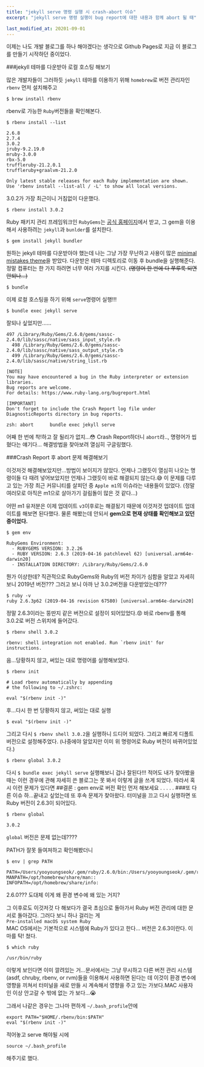 ```yaml
---
title: "jekyll serve 명령 실행 시 crash-abort 이슈"
excerpt: "jekyll serve 명령 실행이 bug report에 대한 내용과 함께 abort 될 때"

last_modified_at: 20201-09-01
---
```


이제는 나도 개발 블로그를 하나 해야겠다는 생각으로 Github Pages로 지금 이 블로그를 만들기 시작하던 중이었다.  

###jekyll 테마를 다운받아 로컬 호스팅 해보기

많은 개발자들이 그러하듯 `jekyll` 테마를 이용하기 위해 `homebrew`로 버전 관리자인 `rbenv` 먼저 설치해주고  
```
$ brew install rbenv
```
rbenv로 가능한 `Ruby`버전들을 확인해본다.
```
$ rbenv install --list

2.6.8
2.7.4
3.0.2
jruby-9.2.19.0
mruby-3.0.0
rbx-5.0
truffleruby-21.2.0.1
truffleruby+graalvm-21.2.0

Only latest stable releases for each Ruby implementation are shown.
Use 'rbenv install --list-all / -L' to show all local versions.
```
3.0.2가 가장 최근이니 거침없이 다운했다.
```
$ rbenv install 3.0.2
```
Ruby 패키지 관리 프레임워크인 `RubyGems`는 [공식 홈페이지](https://rubygems.org/pages/download/)에서 받고, 그 gem을 이용해서 사용하려는 `jekyll`과 `bunlder`를 설치한다.
```
$ gem install jekyll bundler
```
원하는 jekyll 테마를 다운받아야 했는데 나는 그냥 가장 무난하고 사용이 많은 [minimal mistakes theme](https://github.com/mmistakes/minimal-mistakes)을 받았다. 다운받은 테마 디렉토리로 이동 후 bundle을 실행해준다. 정말 컴퓨터는 한 가지 하려면 너무 여러 가지를 시킨다. ~~(명령어 한 번에 다 쭈루룩 되면 안되나...)~~
```
$ bundle
```
이제 로컬 호스팅을 하기 위해 `serve`명령어 실행!!! 
```
$ bundle exec jekyll serve
```
잘되나 싶었지만......  

```
497 /Library/Ruby/Gems/2.6.0/gems/sassc-2.4.0/lib/sassc/native/sass_input_style.rb
  498 /Library/Ruby/Gems/2.6.0/gems/sassc-2.4.0/lib/sassc/native/sass_output_style.rb
  499 /Library/Ruby/Gems/2.6.0/gems/sassc-2.4.0/lib/sassc/native/string_list.rb

[NOTE]
You may have encountered a bug in the Ruby interpreter or extension libraries.
Bug reports are welcome.
For details: https://www.ruby-lang.org/bugreport.html

[IMPORTANT]
Don't forget to include the Crash Report log file under
DiagnosticReports directory in bug reports.

zsh: abort      bundle exec jekyll serve
```
어째 한 번에 착!하고 잘 될리가 없지...:flushed:
Crash Report하더니 `abort`라.., 명령어가 씹혔다는 얘기다...
해결방법을 찾아보려 열심히 구글링했다.

###Crash Report 후 abort 문제 해결해보기

이것저것 해결해보았지만...방법이 보이지가 않았다.
언제나 그랬듯이 열심히 나오는 명령이들 다 때려 넣어보았지만 언제나 그랬듯이 바로 해결되지 않는다.:sweat_smile:
이 문제를 다루고 있는 가장 최근 커뮤니티를 살피던 중 `Apple m1`의 이슈라는 내용들이 있었다. (정말 여러모로 아직은 m1으로 살아가기 걸림돌이 많은 것 같다...) 

어떤 m1 유저분은 이제 업데이트 `v3`이후로는 해결됬기 때문에 이것저것 업데이트 업데이트를 해보면 된다했다. 물론 해봤는데 안되서 **gem으로 현재 상태를 확인해보고 있던 중이었다.**
```
$ gem env

RubyGems Environment:
  - RUBYGEMS VERSION: 3.2.26
  - RUBY VERSION: 2.6.3 (2019-04-16 patchlevel 62) [universal.arm64e-darwin20]
  - INSTALLATION DIRECTORY: /Library/Ruby/Gems/2.6.0
```
뭔가 이상한데? 직관적으로 RubyGems와 Ruby의 버전 차이가 심함을 알았고 자세히 보니 2019년 버전??? 그러고 보니 아까 난 3.0.2버전을 다운받았는데???

```
$ ruby -v
ruby 2.6.3p62 (2019-04-16 revision 67580) [universal.arm64e-darwin20]
```
정말 2.6.3이라는 뚱딴지 같은 버전으로 설정이 되어있었다.:rage:
바로 rbenv를 통해 3.0.2로 버전 스위치에 들어갔다.
```
$ rbenv shell 3.0.2

rbenv: shell integration not enabled. Run `rbenv init' for instructions.
```
음...당황하지 않고, 써있는 대로 명령어를 실행해보았다.
```
$ rbenv init

# Load rbenv automatically by appending
# the following to ~/.zshrc:

eval "$(rbenv init -)"
```
후...다시 한 번 당황하지 않고, 써있는 대로 실행
````
$ eval "$(rbenv init -)"
````
그리고 다시 `$ rbenv shell 3.0.2`을 실행하니 드디어 되었다. 그리고 빠르게 디폴트 버전으로 설정해주었다. (나중에야 알았지만 이미 위 명령어로 Ruby 버전이 바뀌어있었다.)
```
$ rbenv global 3.0.2
```
다시 `$ bundle exec jekyll serve` 실행해보니 겁나 잘된다!!! 적어도 내가 찾아봤을 때는 이런 경우에 관해 자세히 쓴 블로그는 못 봐서 이렇게 글을 쓰게 되었다. 따라서 혹시 이런 문제가 있다면 
##결론 : gem env로 버전 확인 먼저 해보세요
.
.
.
.
.
###또 다른 이슈
하...끝내고 싶었는데 또 후속 문제가 찾아왔다. 터미널을 끄고 다시 실행하면 또 Ruby 버전이 2.6.3이 되어있다.
```
$ rbenv global

3.0.2
```
`global` 버전은 문제 없는데????

PATH가 잘못 들여져하고 확인해봤더니
```
$ env | grep PATH

PATH=/Users/yooyoungseok/.gem/ruby/2.6.0/bin:/Users/yooyoungseok/.gem/ruby/2.6.0/bin:/opt/homebrew/bin:/opt/homebrew/sbin:/usr/local/bin:/usr/bin:/bin:/usr/sbin:/sbin:/Library/Apple/usr/bin
MANPATH=/opt/homebrew/share/man::
INFOPATH=/opt/homebrew/share/info:
```
2.6.0??? 도대체 이게 왜 환경 변수에 왜 있는 거지?

그 이후로도 이것저것 다 해보다가 결국 초심으로 돌아가서 Ruby 버전 관리에 대한 문서로 돌아갔다. 그러다 보니 하나 걸리는 게  
`Pre-installed macOS system Ruby`  
MAC OS에서는 기본적으로 시스템에 Ruby가 있다고 한다...
버전은 2.6.3이란다. 이마를 탁! 쳤다.
```
$ which ruby

/usr/bin/ruby
```
이렇게 보인다면 이미 깔려있는 거...문서에서는 그냥 무시하고 다른 버전 관리 시스템(asdf, chruby, rbenv, or rvm)들을 이용해서 사용하면 된다는 데 이것이 환경 변수에 영향을 끼쳐서 터미널을 새로 만들 시 계속해서 영향을 주고 있는 가보다.MAC 사용자인 이상 안고갈 수 밖에 없는 가 보다...:sob:

그래서 나같은 경우는 그나마 편하게 `~/.bash_profile`안에
```
export PATH="$HOME/.rbenv/bin:$PATH"
eval "$(rbenv init -)"
```
적어놓고 serve 해야될 시에
```
source ~/.bash_profile
````
해주기로 했다.